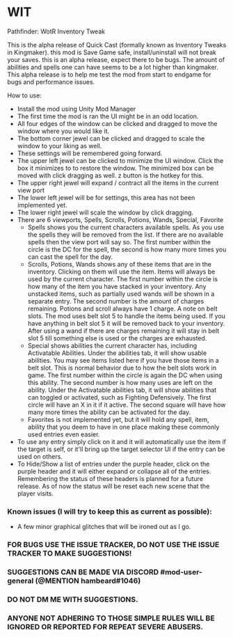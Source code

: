 # WIT
 Pathfinder: WotR Inventory Tweak


This is the alpha release of Quick Cast (formally known as Inventory Tweaks in Kingmaker).
this mod is Save Game safe, install/uninstall will not break your saves.
this is an alpha release, expect there to be bugs.  The amount of abilities and spells one can have seems to be a lot higher than kingmaker.  This alpha release is to help me test the mod from start to endgame for bugs and performance issues.

How to use:
* Install the mod using Unity Mod Manager
* The first time the mod is ran the UI might be in an odd location.
* All four edges of the window can be clicked and dragged to move the window where you would like it.
* The bottom corner jewel can be clicked and dragged to scale the window to your liking as well.
* These settings will be remembered going forward.
* The upper left jewel can be clicked to minimize the UI window.  Click the box it minimizes to to restore the window.  The minimized box can be moved with click dragging as well. z button is the hotkey for this.
* The upper right jewel will expand / contract all the items in the current view port
* The lower left jewel will be for settings, this area has not been implemented yet.
* The lower right jewel will scale the window by click dragging.
* There are 6 viewports, Spells, Scrolls, Potions, Wands, Special, Favorite
  * Spells shows you the current characters available spells. As you use the spells they will be removed from the list.  If there are no available spells then the view port will say so. The first number within the circle is the DC for the spell, the second is how many more times you can cast the spell for the day.
  * Scrolls, Potions, Wands shows any of these items that are in the inventory.  Clicking on them will use the item.  Items will always be used by the current character. The first number within the circle is how many of the item you have stacked in your inventory.  Any unstacked items, such as partially used wands will be shown in a separate entry. The second number is the amount of charges remaining.  Potions and scroll always have 1 charge.  A note on belt slots.  The mod uses belt slot 5 to handle the items being used.  If you have anything in belt slot 5 it will be removed back to your inventory.  After using a wand if there are charges remaining it will stay in belt slot 5 till something else is used or the charges are exhausted.
  * Special shows abilities the current character has, including Activatable Abilities.  Under the abilities tab, it will show usable abilities.  You may see items listed here if you have those items in a belt slot.  This is normal behavior due to how the belt slots work in game. The first number within the circle is again the DC when using this ability. The second number is how many uses are left on the ability.  Under the Activatable abilities tab, it will show abilities that can toggled or activated, such as Fighting Defensively.  The first circle will have an X in it if it active. The second square will have how many more times the ability can be activated for the day.
  * Favorites is not implemented yet, but it will hold any spell, item, ability that you deem to have in one place making these commonly used entries even easier.
* To use any entry simply click on it and it will automatically use the item if the target is self, or it'll bring up the target selector UI if the entry can be used on others.
* To Hide/Show a list of entries under the purple header, click on the purple header and it will either expand or collapse all of the entries.  Remembering the status of these headers is planned for a future release.  As of now the status will be reset each new scene that the player visits.

### Known issues (I will try to keep this as current as possible):
* A few minor graphical glitches that will be ironed out as I go.

### FOR BUGS USE THE ISSUE TRACKER, DO NOT USE THE ISSUE TRACKER TO MAKE SUGGESTIONS!
### SUGGESTIONS CAN BE MADE VIA DISCORD #mod-user-general (@MENTION hambeard#1046)
### DO NOT DM ME WITH SUGGESTIONS.
### ANYONE NOT ADHERING TO THOSE SIMPLE RULES WILL BE IGNORED OR REPORTED FOR REPEAT SEVERE ABUSERS.
